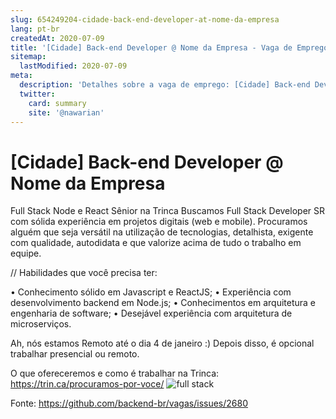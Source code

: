 ```yaml
---
slug: 654249204-cidade-back-end-developer-at-nome-da-empresa
lang: pt-br
createdAt: 2020-07-09
title: '[Cidade] Back-end Developer @ Nome da Empresa - Vaga de Emprego'
sitemap:
  lastModified: 2020-07-09
meta:
  description: 'Detalhes sobre a vaga de emprego: [Cidade] Back-end Developer @ Nome da Empresa'
  twitter:
    card: summary
    site: '@nawarian'
---
```


# [Cidade] Back-end Developer @ Nome da Empresa

Full Stack Node e React Sênior na Trinca
Buscamos Full Stack Developer SR com sólida experiência em projetos digitais (web e mobile). Procuramos alguém que seja versátil na utilização de tecnologias, detalhista, exigente com qualidade, autodidata e que valorize acima de tudo o trabalho em equipe.

// Habilidades que você precisa ter:

• Conhecimento sólido em Javascript e ReactJS;
• Experiência com desenvolvimento backend em Node.js;
• Conhecimentos em arquitetura e engenharia de software;
• Desejável experiência com arquitetura de microserviços.

Ah, nós estamos Remoto até o dia 4 de janeiro :) Depois disso, é opcional trabalhar presencial ou remoto.

O que ofereceremos e como é trabalhar na Trinca: https://trin.ca/procuramos-por-voce/
![full stack](https://user-images.githubusercontent.com/66493175/87074577-727a7e00-c1f5-11ea-8175-ff74ab3faa06.JPG)


Fonte: https://github.com/backend-br/vagas/issues/2680